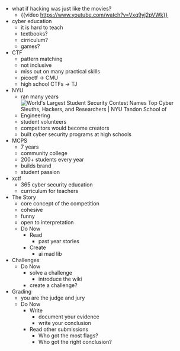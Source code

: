 - what if hacking was just like the movies?
	- {{video https://www.youtube.com/watch?v=Vxq9yj2pVWk}}
- cyber education
	- it is hard to teach
	- textbooks?
	- cirriculum?
	- games?
- CTF
	- pattern matching
	- not inclusive
	- miss out on many practical skills
	- picoctf -> CMU
	- high school CTFs -> TJ
- NYU
	- ran many years
	- ![World's Largest Student Security Contest Names Top Cyber Sleuths, Hackers,  and Researchers | NYU Tandon School of Engineering](https://engineering.nyu.edu/sites/default/files/styles/cinema_large_default_1x/public/migrated/2015-11/pressrelease/CSAW-2015.jpg?h=7e756c91&itok=PtHSWiDS)
	- student volunteers
	- competitors would become creators
	- built cyber security programs at high schools
- MCPS
	- 7 years
	- community college
	- 200+ students every year
	- builds brand
	- student passion
- xctf
	- 365 cyber security education
	- curriculum for teachers
- The Story
	- core concept of the competition
	- cohesive
	- funny
	- open to interpretation
	- Do Now
		- Read
			- past year stories
		- Create
			- ai mad lib
- Challenges
	- Do Now
		- solve a challenge
			- introduce the wiki
		- create a challenge?
- Grading
	- you are the judge and jury
	- Do Now
		- Write
			- document your evidence
			- write your conclusion
		- Read other submissions
			- Who got the most flags?
			- Who got the right conclusion?
